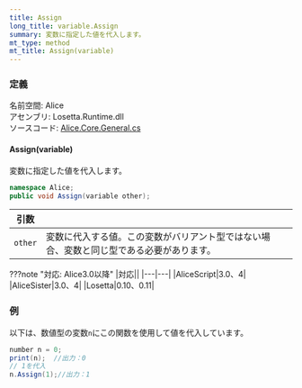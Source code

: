 ```yaml
---
title: Assign
long_title: variable.Assign
summary: 変数に指定した値を代入します。
mt_type: method
mt_title: Assign(variable)
---
```


### 定義
名前空間: Alice<br/>
アセンブリ: Losetta.Runtime.dll<br/>
ソースコード: [Alice.Core.General.cs](https://github.com/WSOFT-Project/Losetta/blob/master/Losetta.Runtime/Core/Extension/Alice.Core.General.cs)

#### Assign(variable)

変数に指定した値を代入します。

```cs title="AliceScript"
namespace Alice;
public void Assign(variable other);
```

|引数| |
|-|-|
|`other`| 変数に代入する値。この変数がバリアント型ではない場合、変数と同じ型である必要があります。|

???note "対応: Alice3.0以降"
    |対応||
    |---|---|
    |AliceScript|3.0、4|
    |AliceSister|3.0、4|
    |Losetta|0.10、0.11|

### 例
以下は、数値型の変数`n`にこの関数を使用して値を代入しています。

```cs title="AliceScript"
number n = 0;
print(n);  //出力：0
// 1を代入
n.Assign(1);//出力：1
```
